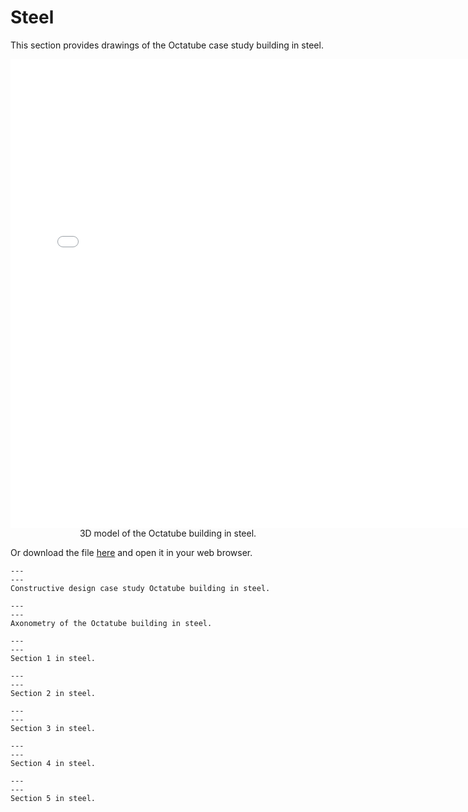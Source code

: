 # Steel

This section provides drawings of the Octatube case study building in steel.

<div style="text-align: center;">
    <iframe src="../../_static/Octatube_Steel.html" width="750" height="750" frameborder="0"></iframe>
</div>

<center>3D model of the Octatube building in steel.</center>

Or download the file [here](../../_static/Octatube_Steel.html) and open it in your web browser.

```{figure} Images/staal1.jpg
---
---
Constructive design case study Octatube building in steel.
```

```{figure} Images/AXO_Staal-01.jpg
---
---
Axonometry of the Octatube building in steel.
```

```{figure} Images/staal2.jpg
---
---
Section 1 in steel.
```

```{figure} Images/staal3.jpg
---
---
Section 2 in steel.
```

```{figure} Images/staal4.jpg
---
---
Section 3 in steel.
```

```{figure} Images/staal5.jpg
---
---
Section 4 in steel.
```

```{figure} Images/staal6.jpg
---
---
Section 5 in steel.
```